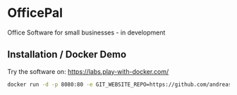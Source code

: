 # OfficePal
Office Software for small businesses - in development


## Installation / Docker Demo
Try the software on:
https://labs.play-with-docker.com/

```sh
docker run -d -p 8080:80 -e GIT_WEBSITE_REPO=https://github.com/andreaskasper/OfficePal.git robostlund/nginx-php-mysql-static
```
